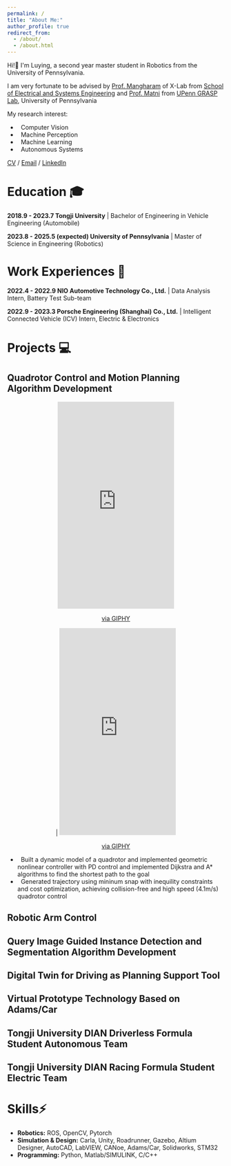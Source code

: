```yaml
---
permalink: /
title: "About Me:"
author_profile: true
redirect_from: 
  - /about/
  - /about.html
---
```


Hi!👋 I'm Luying, a second year master student in Robotics from the University of Pennsylvania. 

I am very fortunate to be advised by [Prof. Mangharam](https://www.seas.upenn.edu/~rahulm/) of X-Lab from [School of Electrical and Systems Engineering](https://www.ese.upenn.edu/) and [Prof. Matni](https://www.grasp.upenn.edu/people/nikolai-matni/) from [UPenn GRASP Lab](https://www.grasp.upenn.edu/), University of Pennsylvania

My research interest:
- &nbsp; Computer Vision
- &nbsp; Machine Perception
- &nbsp; Machine Learning
- &nbsp; Autonomous Systems

[CV](https://drive.google.com/file/d/1-piUgO1EKJCcXVaj0L0IjY5svSrVXrPR/view?usp=sharing) / [Email](mailto:luyingz@seas.upenn.edu) / [LinkedIn](https://www.linkedin.com/in/luying-zhang-977a47267/)

# Education 🎓

**2018.9 - 2023.7 Tongji University** | Bachelor of Engineering in Vehicle Engineering (Automobile)

**2023.8 - 2025.5 (expected) University of Pennsylvania** | Master of Science in Engineering (Robotics)

# Work Experiences 💼

**2022.4 - 2022.9 NIO Automotive Technology Co., Ltd.** | Data Analysis Intern, Battery Test Sub-team

**2022.9 - 2023.3 Porsche Engineering (Shanghai) Co., Ltd.** | Intelligent Connected Vehicle (ICV) Intern, Electric & Electronics

# Projects 💻

## Quadrotor Control and Motion Planning Algorithm Development

<center>
<iframe src="https://giphy.com/embed/XLIHCgxtKtvY2AGlL0" width="270" height="480" frameBorder="0" class="giphy-embed" allowFullScreen></iframe><p><a href="https://giphy.com/gifs/XLIHCgxtKtvY2AGlL0">via GIPHY</a></p> | <iframe src="https://giphy.com/embed/WKhTzrUSHPKSmavS7O" width="270" height="480" frameBorder="0" class="giphy-embed" allowFullScreen></iframe><p><a href="https://giphy.com/gifs/WKhTzrUSHPKSmavS7O">via GIPHY</a></p>
</center>

- &nbsp; Built a dynamic model of a quadrotor and implemented geometric nonlinear controller with PD control and implemented Dijkstra and A* algorithms to find the shortest path to the goal
- &nbsp; Generated trajectory using mininum snap with inequility constraints and cost optimization, achieving collision-free and high speed (4.1m/s) quadrotor control


## Robotic Arm Control


## Query Image Guided Instance Detection and Segmentation Algorithm Development


## Digital Twin for Driving as Planning Support Tool 


## Virtual Prototype Technology Based on Adams/Car 


## Tongji University DIAN Driverless Formula Student Autonomous Team 


## Tongji University DIAN Racing Formula Student Electric Team


# Skills⚡

-  **Robotics:** ROS, OpenCV, Pytorch
-  **Simulation & Design:** Carla, Unity, Roadrunner, Gazebo, Altium Designer, AutoCAD, LabVIEW, CANoe, Adams/Car, Solidworks, STM32
-  **Programming:** Python, Matlab/SIMULINK, C/C++


